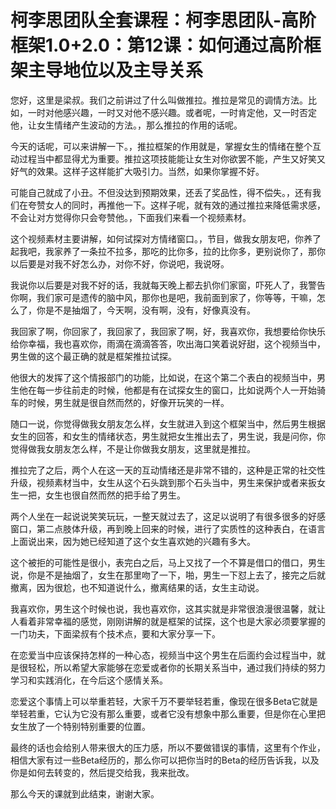# 柯李思团队全套课程：柯李思团队-高阶框架1.0+2.0：第12课：如何通过高阶框架主导地位以及主导关系

您好，这里是梁叔。我们之前讲过了什么叫做推拉。推拉是常见的调情方法。比如，一时对他感兴趣，一时又对他不感兴趣。或者呢，一时肯定他，又一时否定他，让女生情绪产生波动的方法。，那么推拉的作用的话呢。

今天的话呢，可以来讲解一下。，推拉框架的作用就是，掌握女生的情绪在整个互动过程当中都显得尤为重要。推拉这项技能能让女生对你欲罢不能，产生又好笑又好气的效果。这样子这样能扩大吸引力。当然，如果你掌握不好。

可能自己就成了小丑。不但没达到预期效果，还丢了奖品性，得不偿失。，还有我们在夸赞女人的同时，再推他一下。这样子呢，就有效的通过推拉来降低需求感，不会让对方觉得你只会夸赞他。，下面我们来看一个视频素材。

这个视频素材主要讲解，如何试探对方情绪窗口。，节目，做我女朋友吧，你养了起我吧，我家养了一条拉不拉多，那吃的比你多，拉的比你多，更别说你了，那你以后要是对我不好怎么办，对你不好，你说吧，我说呀。

我说你以后要是对我不好的话，我就每天晚上都去扒你们家窗，吓死人了，我警告你啊，我们家可是遗传的脑中风，那你也是吧，我前面到家了，你等等，干嘛，怎么了，你是不是抽烟了，今天啊，没有啊，没有，好像真没有。

我回家了啊，你回家了，我回家了，我回家了啊，好，我喜欢你，我想要给你快乐给你幸福，我也喜欢你，雨滴在滴滴答答，吹出海口笑着说好甜，这个视频当中，男生做的这个最正确的就是框架推拉试探。

他很大的发挥了这个情报部门的功能，比如说，在这个第二个表白的视频当中，男生他在每一步往前走的时候，他都是有在试探女生的窗口，比如说两个人一开始骑车的时候，男生就是很自然而然的，好像开玩笑的一样。

随口一说，你觉得做我女朋友怎么样，女生就进入到这个框架当中，然后男生根据女生的回答，和女生的情绪状态，男生就把女生推出去了，男生说，我是问你，你觉得做我女朋友怎么样，不是让你做我女朋友，这里就是推拉。

推拉完了之后，两个人在这一天的互动情绪还是非常不错的，这种是正常的社交性升级，视频素材当中，女生从这个石头跳到那个石头当中，男生来保护或者来扳女生一把，女生也很自然而然的把手给了男生。

两个人坐在一起说说笑笑玩玩，一整天就过去了，这足以说明了有很多很多的好感窗口，第二点肢体升级，再到晚上回来的时候，进行了实质性的这种表白，在语言上面说出来，因为她已经知道了这个女生喜欢她的兴趣有多大。

这个被拒的可能性是很小，表完白之后，马上又找了一个不算是借口的借口，男生说，你是不是抽烟了，女生在那里吻了一下，啪，男生一下怼上去了，接完之后就撤离，因为很尬，也不知道说什么，撤离结果的话，女生主动说。

我喜欢你，男生这个时候也说，我也喜欢你，这其实就是非常很浪漫很温馨，就让人看着非常幸福的感觉，刚刚讲解的就是框架的试探，这个也是大家必须要掌握的一门功夫，下面梁叔有个技术点，要和大家分享一下。

在恋爱当中应该保持怎样的一种心态，视频当中这个男生在后面约会过程当中，就是很轻松，所以希望大家能够在恋爱或者你的长期关系当中，通过我们持续的努力学习和实践消化，在今后这个感情关系。

恋爱这个事情上可以举重若轻，大家千万不要举轻若重，像现在很多Beta它就是举轻若重，它认为它没有那么重要，或者它没有想象中那么重要，但是你在心里把女生放了一个特别特别重要的位置。

最终的话也会给别人带来很大的压力感，所以不要做错误的事情，这里有个作业，相信大家有过一些Beta经历的，那么你可以把你当时的Beta的经历告诉我，以及你是如何去转变的，然后提交给我，我来批改。

那么今天的课就到此结束，谢谢大家。